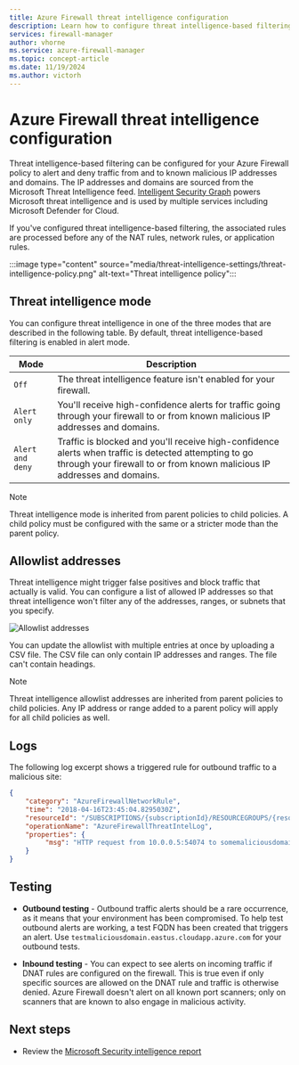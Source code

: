 ```yaml
---
title: Azure Firewall threat intelligence configuration
description: Learn how to configure threat intelligence-based filtering for your Azure Firewall policy to alert and deny traffic from and to known malicious IP addresses and domains.
services: firewall-manager
author: vhorne
ms.service: azure-firewall-manager
ms.topic: concept-article
ms.date: 11/19/2024
ms.author: victorh
---
```


# Azure Firewall threat intelligence configuration

Threat intelligence-based filtering can be configured for your Azure Firewall policy to alert and deny traffic from and to known malicious IP addresses and domains. The IP addresses and domains are sourced from the Microsoft Threat Intelligence feed. [Intelligent Security Graph](https://www.youtube.com/watch?v=kpe7AirCRC8) powers Microsoft threat intelligence and is used by multiple services including Microsoft Defender for Cloud.

If you've configured threat intelligence-based filtering, the associated rules are processed before any of the NAT rules, network rules, or application rules.

:::image type="content" source="media/threat-intelligence-settings/threat-intelligence-policy.png" alt-text="Threat intelligence policy":::

## Threat intelligence mode

You can configure threat intelligence in one of the three modes that are described in the following table. By default, threat intelligence-based filtering is enabled in alert mode.

|Mode |Description  |
|---------|---------|
|`Off`     | The threat intelligence feature isn't enabled for your firewall. |
|`Alert only`     | You'll receive high-confidence alerts for traffic going through your firewall to or from known malicious IP addresses and domains. |
|`Alert and deny`     | Traffic is blocked and you'll receive high-confidence alerts when traffic is detected attempting to go through your firewall to or from known malicious IP addresses and domains. |

> [!NOTE]
> Threat intelligence mode is inherited from parent policies to child policies. A child policy must be configured with the same or a stricter mode than the parent policy.

## Allowlist addresses

Threat intelligence might trigger false positives and block traffic that actually is valid. You can configure a list of allowed IP addresses so that threat intelligence won't filter any of the addresses, ranges, or subnets that you specify.  

![Allowlist addresses](media/threat-intelligence-settings/allow-list.png)

You can update the allowlist with multiple entries at once by uploading a CSV file. The CSV file can only contain IP addresses and ranges. The file can't contain headings.

> [!NOTE]
> Threat intelligence allowlist addresses are inherited from parent policies to child policies. Any IP address or range added to a parent policy will apply for all child policies as well.

## Logs

The following log excerpt shows a triggered rule for outbound traffic to a malicious site:

```json
{
    "category": "AzureFirewallNetworkRule",
    "time": "2018-04-16T23:45:04.8295030Z",
    "resourceId": "/SUBSCRIPTIONS/{subscriptionId}/RESOURCEGROUPS/{resourceGroupName}/PROVIDERS/MICROSOFT.NETWORK/AZUREFIREWALLS/{resourceName}",
    "operationName": "AzureFirewallThreatIntelLog",
    "properties": {
         "msg": "HTTP request from 10.0.0.5:54074 to somemaliciousdomain.com:80. Action: Alert. ThreatIntel: Bot Networks"
    }
}
```

## Testing

- **Outbound testing** - Outbound traffic alerts should be a rare occurrence, as it means that your environment has been compromised. To help test outbound alerts are working, a test FQDN has been created that triggers an alert. Use `testmaliciousdomain.eastus.cloudapp.azure.com` for your outbound tests.

- **Inbound testing** - You can expect to see alerts on incoming traffic if DNAT rules are configured on the firewall. This is true even if only specific sources are allowed on the DNAT rule and traffic is otherwise denied. Azure Firewall doesn't alert on all known port scanners; only on scanners that are known to also engage in malicious activity.

## Next steps

- Review the [Microsoft Security intelligence report](https://www.microsoft.com/en-us/security/operations/security-intelligence-report)
